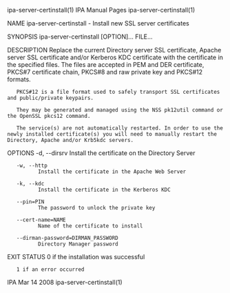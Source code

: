 ipa-server-certinstall(1)                                                                      IPA Manual Pages                                                                     ipa-server-certinstall(1)



NAME
       ipa-server-certinstall - Install new SSL server certificates

SYNOPSIS
       ipa-server-certinstall [OPTION]... FILE...

DESCRIPTION
       Replace the current Directory server SSL certificate, Apache server SSL certificate and/or Kerberos KDC certificate with the certificate in the specified files. The files are accepted in PEM and DER
       certificate, PKCS#7 certificate chain, PKCS#8 and raw private key and PKCS#12 formats.

       PKCS#12 is a file format used to safely transport SSL certificates and public/private keypairs.

       They may be generated and managed using the NSS pk12util command or the OpenSSL pkcs12 command.

       The service(s) are not automatically restarted. In order to use the newly installed certificate(s) you will need to manually restart the Directory, Apache and/or Krb5kdc servers.


OPTIONS
       -d, --dirsrv
              Install the certificate on the Directory Server

       -w, --http
              Install the certificate in the Apache Web Server

       -k, --kdc
              Install the certificate in the Kerberos KDC

       --pin=PIN
              The password to unlock the private key

       --cert-name=NAME
              Name of the certificate to install

       --dirman-password=DIRMAN_PASSWORD
              Directory Manager password

EXIT STATUS
       0 if the installation was successful

       1 if an error occurred



IPA                                                                                              Mar 14 2008                                                                        ipa-server-certinstall(1)
